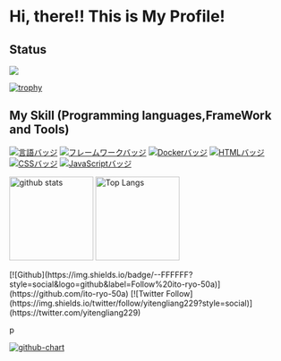# Hi, there!! This is My Profile!

## Status

![](https://github-profile-summary-cards.vercel.app/api/cards/profile-details?username=ito-ryo-50a&theme=2077)

[![trophy](https://github-profile-trophy.vercel.app/?username=ito-ryo-50a&theme=onedark)](https://github-profile-trophy.vercel.app/?username=ryo-ma&theme=tokyonight)

## My Skill (Programming languages,FrameWork and Tools)

[![言語バッジ](https://img.shields.io/badge/-Ruby-CC342D.svg?logo=ruby&style=flat-square&logoColor=white)](https://www.ruby-lang.org/)
[![フレームワークバッジ](https://img.shields.io/badge/-Ruby%20on%20Rails-CC0000.svg?logo=ruby-on-rails&style=flat-square&logoColor=white)](https://rubyonrails.org/)
[![Dockerバッジ](https://img.shields.io/badge/-Docker-2496ED.svg?logo=docker&style=flat-square&logoColor=white)](https://www.docker.com/)
[![HTMLバッジ](https://img.shields.io/badge/-HTML5-E34F26.svg?logo=html5&style=flat-square&logoColor=white)](https://developer.mozilla.org/en-US/docs/Web/Guide/HTML)
[![CSSバッジ](https://img.shields.io/badge/-CSS3-1572B6.svg?logo=css3&style=flat-square&logoColor=white)](https://developer.mozilla.org/en-US/docs/Web/CSS)
[![JavaScriptバッジ](https://img.shields.io/badge/-JavaScript-F7DF1E.svg?logo=javascript&style=flat-square&logoColor=black)](https://developer.mozilla.org/en-US/docs/Web/JavaScript)

<p align="left">
<img alt="github stats" height="150px" src="https://github-readme-stats.vercel.app/api?username=ito-ryo-50a&count_private=true&show_icons=true&show_icons=true&theme=tokyonight" />
<img alt="Top Langs" height="150px" src="https://github-readme-stats.vercel.app/api/top-langs/?username=ito-ryo-50a&layout=compact&count_private=true&show_icons=true&theme=tokyonight" />
</p>

<p align="left">
[![Github](https://img.shields.io/badge/--FFFFFF?style=social&logo=github&label=Follow%20ito-ryo-50a)](https://github.com/ito-ryo-50a)
[![Twitter Follow](https://img.shields.io/twitter/follow/yitengliang229?style=social)](https://twitter.com/yitengliang229)
</p>p

[![github-chart](https://github-chart.vercel.app/api?user=ito-ryo-50a)](https://github.com/ito-ryo-50a/github-chart)




<!--
**ito-ryo-50a/ito-ryo-50a** is a ✨ _special_ ✨ repository because its `README.md` (this file) appears on your GitHub profile.

Here are some ideas to get you started:

- 🔭 I’m currently working on ...
- 🌱 I’m currently learning ...
- 👯 I’m looking to collaborate on ...
- 🤔 I’m looking for help with ...
- 💬 Ask me about ...
- 📫 How to reach me: ...
- 😄 Pronouns: ...
- ⚡ Fun fact: ...
-->

